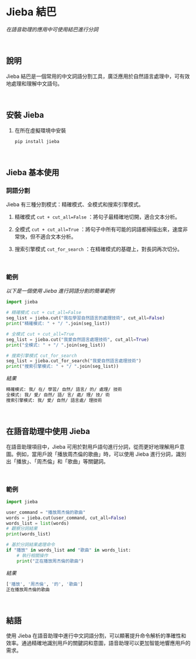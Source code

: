 # Jieba 結巴

_在語音助理的應用中可使用結巴進行分詞_

<br>

## 說明
Jieba 結巴是一個常用的中文詞語分割工具，廣泛應用於自然語言處理中，可有效地處理和理解中文語句。

<br>

## 安裝 Jieba

1. 在所在虛擬環境中安裝 

   ```bash
   pip install jieba
   ```

<br>

## Jieba 基本使用

### 詞語分割

Jieba 有三種分割模式：精確模式、全模式和搜索引擎模式。

1. 精確模式 `cut + cut_all=False` ：將句子最精確地切開，適合文本分析。

2. 全模式 `cut + cut_all=True` ：將句子中所有可能的詞語都掃描出來，速度非常快，但不適合文本分析。

3. 搜索引擎模式 `cut_for_search` ：在精確模式的基礎上，對長詞再次切分。

<br>

### 範例

_以下是一個使用 Jieba 進行詞語分割的簡單範例_

```python
import jieba

# 精確模式 cut + cut_all=False
seg_list = jieba.cut("我在學習自然語言的處理技術", cut_all=False)
print("精確模式: " + "/ ".join(seg_list))

# 全模式 cut + cut_all=True
seg_list = jieba.cut("我愛自然語言處理技術", cut_all=True)
print("全模式: " + "/ ".join(seg_list))

# 搜索引擎模式 cut_for_search
seg_list = jieba.cut_for_search("我愛自然語言處理技術")
print("搜索引擎模式: " + "/ ".join(seg_list))
```
_結果_
```bash
精確模式: 我/ 在/ 學習/ 自然/ 語言/ 的/ 處理/ 技術
全模式: 我/ 愛/ 自然/ 語/ 言/ 處/ 理/ 技/ 術
搜索引擎模式: 我/ 愛/ 自然/ 語言處/ 理技術
```

<br>

## 在語音助理中使用 Jieba

在語音助理項目中，Jieba 可用於對用戶語句進行分詞，從而更好地理解用戶意圖。例如，當用戶說「播放周杰倫的歌曲」時，可以使用 Jieba 進行分詞，識別出「播放」、「周杰倫」和「歌曲」等關鍵詞。

<br>

### 範例

```python
import jieba

user_command = "播放周杰倫的歌曲"
words = jieba.cut(user_command, cut_all=False)
words_list = list(words)
# 觀察分詞結果
print(words_list)

# 基於分詞結果處理命令
if "播放" in words_list and "歌曲" in words_list:
    # 執行相關操作
    print("正在播放周杰倫的歌曲")
```
_結果_
```bash
['播放', '周杰倫', '的', '歌曲']
正在播放周杰倫的歌曲
```

<br>

## 結語

使用 Jieba 在語音助理中進行中文詞語分割，可以顯著提升命令解析的準確性和效率。通過精確地識別用戶的關鍵詞和意圖，語音助理可以更加智能地響應用戶的需求。


<br>
